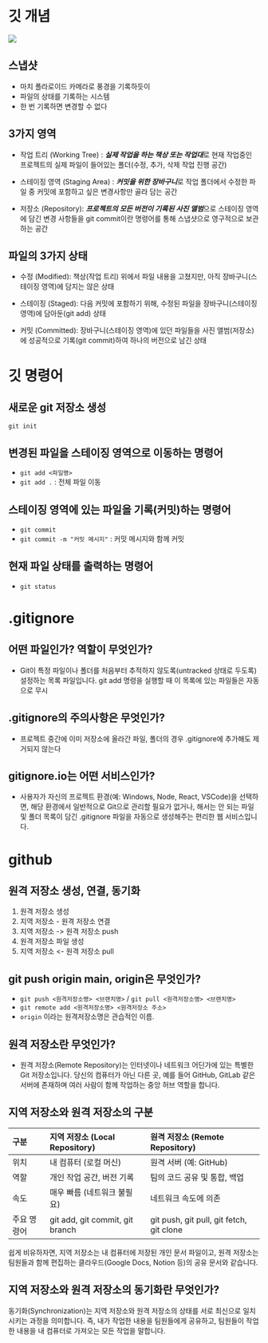 # 깃 개념

![](https://encrypted-tbn0.gstatic.com/images?q=tbn:ANd9GcT2aRJR6dWUGsjhkUzKkGp-3787npBEJcJblg&s)

## 스냅샷
- 마치 폴라로이드 카메라로 풍경을 기록하듯이
- 파일의 상태를 기록하는 시스템
- 한 번 기록하면 변경할 수 없다

## 3가지 영역
- 작업 트리 (Working Tree) : ***실제 작업을 하는 책상 또는 작업대***로 현재 작업중인 프로젝트의 실제 파일이 들어있는 폴더(수정, 추가, 삭제 작업 진행 공간)

- 스테이징 영역 (Staging Area) : ***커밋을 위한 장바구니***로 작업 폴더에서 수정한 파일 중 커밋에 포함하고 싶은 변경사항만 골라 담는 공간

- 저장소 (Repository): ***프로젝트의 모든 버전이 기록된 사진 앨범***으로 스테이징 영역에 담긴 변경 사항들을 git commit이란 명령어를 통해 스냅샷으로 영구적으로 보관하는 공간

## 파일의 3가지 상태
- 수정 (Modified): 책상(작업 트리) 위에서 파일 내용을 고쳤지만, 아직 장바구니(스테이징 영역)에 담지는 않은 상태

- 스테이징 (Staged): 다음 커밋에 포함하기 위해, 수정된 파일을 장바구니(스테이징 영역)에 담아둔(git add) 상태

- 커밋 (Committed): 장바구니(스테이징 영역)에 있던 파일들을 사진 앨범(저장소)에 성공적으로 기록(git commit)하여 하나의 버전으로 남긴 상태 

# 깃 명령어

## 새로운 git 저장소 생성
`git init`

## 변경된 파일을 스테이징 영역으로 이동하는 명령어
- `git add <파일명>`
- `git add .` : 전체 파일 이동

## 스테이징 영역에 있는 파일을 기록(커밋)하는 명령어
- `git commit`
- `git commit -m "커밋 메시지"` : 커밋 메시지와 함께 커밋

## 현재 파일 상태를 출력하는 명령어
- `git status`

# .gitignore

## 어떤 파일인가? 역할이 무엇인가?
- Git이 특정 파일이나 폴더를 처음부터 추적하지 않도록(untracked 상태로 두도록) 설정하는 목록 파일입니다. git
     add 명령을 실행할 때 이 목록에 있는 파일들은 자동으로 무시

## .gitignore의 주의사항은 무엇인가?
- 프로젝트 중간에 이미 저장소에 올라간 파일, 폴더의 경우 .gitignore에 추가해도 제거되지 않는다

## gitignore.io는 어떤 서비스인가?
- 사용자가 자신의 프로젝트 환경(예: Windows, Node, React, VSCode)을 선택하면, 해당 환경에서 일반적으로 
     Git으로 관리할 필요가 없거나, 해서는 안 되는 파일 및 폴더 목록이 담긴 .gitignore 파일을 자동으로 생성해주는 편리한 웹
     서비스입니다.

# github

## 원격 저장소 생성, 연결, 동기화
1. 원격 저장소 생성
2. 지역 저장소 - 원격 저장소 연결
3. 지역 저장소 -> 원격 저장소 push
4. 원격 저장소 파일 생성
5. 지역 저장소 <- 원격 저장소 pull


## git push origin main, origin은 무엇인가?
- `git push <원격저장소명> <브랜치명>` / `git pull <원격저장소명> <브랜치명>`
- `git remote add <원격저장소명> <원격저장소 주소>`
- `origin` 이라는 원격저장소명은 관습적인 이름.

## 원격 저장소란 무엇인가?
-   원격 저장소(Remote Repository)는 인터넷이나 네트워크 어딘가에 있는 특별한 Git 저장소입니다. 당신의
  컴퓨터가 아닌 다른 곳, 예를 들어 GitHub, GitLab 같은 서버에 존재하며 여러 사람이 함께 작업하는 중앙 허브
  역할을 합니다.

## 지역 저장소와 원격 저장소의 구분
| 구분 | 지역 저장소 (Local Repository) | 원격 저장소 (Remote Repository) |
  | :--- | :--- | :--- |
  | 위치 | 내 컴퓨터 (로컬 머신) | 원격 서버 (예: GitHub) |
  | 역할 | 개인 작업 공간, 버전 기록 | 팀의 코드 공유 및 통합, 백업 |
  | 속도 | 매우 빠름 (네트워크 불필요) | 네트워크 속도에 의존 |
  | 주요 명령어 | git add, git commit, git branch | git push, git pull, git fetch, git clone |


  쉽게 비유하자면, 지역 저장소는 내 컴퓨터에 저장된 개인 문서 파일이고, 원격 저장소는 팀원들과 함께
  편집하는 클라우드(Google Docs, Notion 등)의 공유 문서와 같습니다.

## 지역 저장소와 원격 저장소의 동기화란 무엇인가?
 동기화(Synchronization)는 지역 저장소와 원격 저장소의 상태를 서로 최신으로 일치시키는 과정을 의미합니다.
  즉, 내가 작업한 내용을 팀원들에게 공유하고, 팀원들이 작업한 내용을 내 컴퓨터로 가져오는 모든 작업을
  말합니다.
